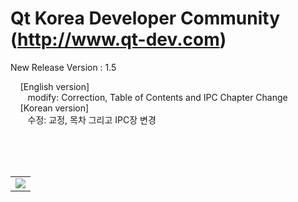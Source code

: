 # Qt Korea Developer Community (http://www.qt-dev.com)


New Release Version : 1.5 

&nbsp;&nbsp;&nbsp; [English version] <br>
&nbsp;&nbsp;&nbsp;&nbsp;&nbsp;&nbsp; modify: Correction, Table of Contents and IPC Chapter Change <br>
&nbsp;&nbsp;&nbsp; [Korean version] <br>
&nbsp;&nbsp;&nbsp;&nbsp;&nbsp;&nbsp; 수정: 교정, 목차 그리고 IPC장 변경<br>
    
<br><br><br>

<table border=0>
  <tr>
    <td>
    <a href="http://www.incubic-corp.com/sub/edu/edu_sub01.php?sel=1" target="_blank">
    <img src=http://www.qt-dev.com/skin_board/k_build_home/b_img_add/qt-dev_edu_banner_incubic.jpg></a>
    </td>
  </tr>
</table>



